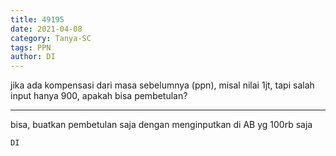 ```yaml
---
title: 49195
date: 2021-04-08
category: Tanya-SC
tags: PPN
author: DI
---
```


jika ada kompensasi dari masa sebelumnya (ppn), misal nilai 1jt, tapi salah input hanya 900, apakah bisa pembetulan?

---

bisa, buatkan pembetulan saja dengan menginputkan di AB yg 100rb saja

`DI`
